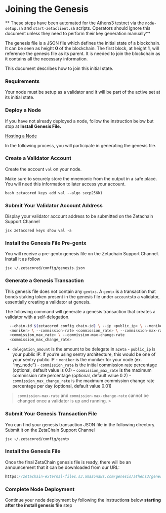 # Joining the Genesis

** These steps have been automated for the Athens3 testnet via the
`node-setup.sh` and `start-zetaclient.sh` scripts. Operators should ignore this
document unless they need to perform their key generation manually**


The genesis file is a JSON file which defines the initial state of a blockchain.
It can be seen as height **0** of the blockchain. The first block, at
height **1**, will reference the genesis file as its parent. It is needed to
join the blockchain as it contains all the necessary information.

This document describes how to join this initial state.

### Requirements

Your node must be setup as a validator and it will be part of the active set at
its initial state. 

### Deploy a Node

If you have not already deployed a node, follow the instruction below but stop
at **Install Genesis File.**

[Hosting a
Node](https://www.notion.so/Hosting-a-Node-64709ea14b6549b8abd45cd3299e8bff)

In the following process, you will participate in generating the genesis file.

### Create a Validator Account

Create the account `val` on your node. 

Make sure to securely store the mnemonic from the output in a safe place. You
will need this information to later access your account.

```bash zetacored keys add val --algo secp256k1 ```

### Submit Your Validator Account Address

Display your validator account address to be submitted on the Zetachain Support
Channel 

```jsx zetacored keys show val -a ```

### Install the Genesis File Pre-gentx

You will receive a pre-gentx genesis file on the Zetachain Support Channel.
Install it as follow

```jsx ~/.zetacored/config/genesis.json ```

### Generate a Genesis Transaction

This genesis file does not contain any `gentxs`. A `gentx` is a transaction that
bonds staking token present in the genesis file under `accounts`to a validator,
essentially creating a validator at genesis.

The following command will generate a genesis transaction that creates a
validator with a self-delegation. 

```bash zetacored gentx val <delegation_amount> \
  --chain-id $(zetacored config chain-id) \ --ip <public_ip> \ --moniker
  <moniker> \ --commission-rate <commission_rate> \ --commission-max-rate
  <commission_max_rate> \ --commission-max-change-rate
  <commission_max_change_rate>
```

- `delegation_amount` is the amount to be delegate in `azeta` - `public_ip` is
your public IP. If you’re using sentry architecture, this would be one of your
sentry public IP - `moniker` is the moniker for your node (ex. “my_node”) -
`commission_rate` is the initial commission rate percentage (optional, default
value is 0.1) - `commission_max_rate` is the maximum commission rate percentage
(optional, default value 0.2) - `commission_max_change_rate` is the maximum
commission change rate percentage per day (optional, default value 0.01)

> `commission-max-rate` and `commission-max-change-rate` cannot be changed once
a validator is up and running. > 

### Submit Your Genesis Transaction File

You can find your genesis transaction JSON file in the following directory.
Submit it on the ZetaChain Support Channel

```jsx ~/.zetacored/config/gentx ```

### Install the Genesis File

Once the final ZetaChain genesis file is ready, there will be an announcement
that it can be downloaded from our URL:

```jsx
https://zetachain-external-files.s3.amazonaws.com/genesis/athens3/genesis.json
```

### Complete Node Deployment

Continue your node deployment by following the instruction**s** below **starting
after the install genesis file** step
